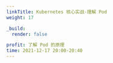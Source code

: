 ```yaml
---
linkTitle: Kubernetes 核心实战-理解 Pod
weight: 17

_build:
  render: false

profit: 了解 Pod 的原理
time: 2021-12-17 20:00-20:40
---
```

